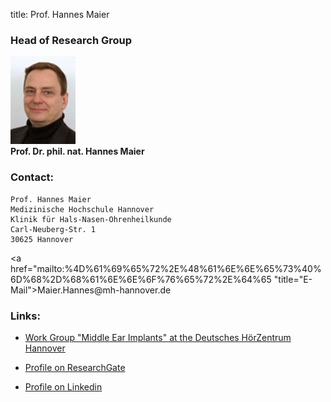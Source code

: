 title: Prof. Hannes Maier

### Head of Research Group

![Picture Hannes Maier](HMA.jpg)  
**Prof. Dr. phil. nat. Hannes Maier**

### Contact:

	Prof. Hannes Maier
	Medizinische Hochschule Hannover
	Klinik für Hals-Nasen-Ohrenheilkunde
	Carl-Neuberg-Str. 1
	30625 Hannover

<a href="&#x6d;&#x61;&#x69;&#x6c;&#x74;&#x6f;&#x3a;%4D%61%69%65%72%2E%48%61%6E%6E%65%73%40%6D%68%2D%68%61%6E%6E%6F%76%65%72%2E%64%65 "title="&#x45;&#x2d;&#x4d;&#x61;&#x69;&#x6c;">&#x4d;&#x61;&#x69;&#x65;&#x72;&#x2e;&#x48;&#x61;&#x6e;&#x6e;&#x65;&#x73;&#x40;&#x6d;&#x68;&#x2d;&#x68;&#x61;&#x6e;&#x6e;&#x6f;&#x76;&#x65;&#x72;&#x2e;&#x64;&#x65;</a>


### Links:

- [Work Group "Middle Ear Implants" at the Deutsches HörZentrum Hannover](http://www.hoerzentrum-hannover.de/index.php?id=20 "DHZ")

- [Profile on ResearchGate](http://www.researchgate.net/profile/Hannes_Maier "Profil on ResearchGate")

- [Profile on Linkedin](https://linkedin.com/pub/hannes-maier/2/163/92 "Profile on LinkedIn")
